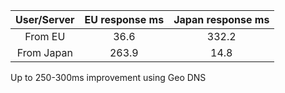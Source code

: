 **User/Server**|**EU response ms**|**Japan response ms**
:-----:|:-----:|:-----:
From EU|36.6|332.2
From Japan|263.9|14.8

Up to 250-300ms improvement using Geo DNS